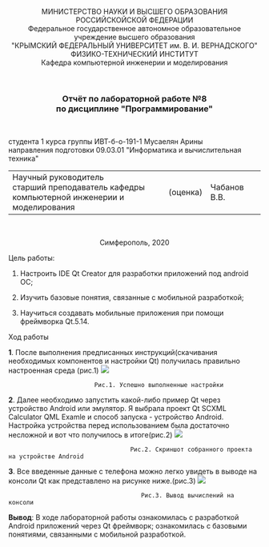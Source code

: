 <p align="center">  МИНИСТЕРСТВО НАУКИ И ВЫСШЕГО ОБРАЗОВАНИЯ РОССИЙСКОЙСКОЙ ФЕДЕРАЦИИ<br/>
Федеральное государственное автономное образовательное учреждение высшего образования
 <br/>
 "КРЫМСКИЙ ФЕДЕРАЛЬНЫЙ УНИВЕРСИТЕТ им. В. И. ВЕРНАДСКОГО"  <br/>
  ФИЗИКО-ТЕХНИЧЕСКИЙ ИНСТИТУТ <br/>
    Кафедра компьютерной инженерии и моделирования<br/></p>

<br/>

### <p align="center">Отчёт по лабораторной работе №8 <br/> по дисциплине "Программирование"</p>

<br/>

студента 1 курса группы ИВТ-б-о-191-1
Мусаелян Арины <br/>
направления подготовки 09.03.01 "Информатика и вычислительная техника"  
<table>
<tr><td>Научный руководитель<br/> старший преподаватель кафедры<br/> компьютерной инженерии и моделирования</td>
<td>(оценка)</td>
<td>Чабанов В.В.</td>
</tr>
</table>

<br/>

<p align="center">Симферополь, 2020</p>



 Цель работы: 

1. Настроить IDE Qt Creator для разработки приложений под android ОС;

2. Изучить базовые понятия, связанные с мобильной разработкой;

3. Научиться создавать мобильные приложения при помощи фреймворка Qt.5.14.                                                            

 Ход работы
            
   **1**. После выполнения предписанных инструкций(скачивания необходимых компонентов и настройки Qt) получилась правильно настроенная среда (рис.1)
      ![](https://github.com/musaelyan-arina/LabWorks/blob/master/Лабораторная%20работа%20№8/Screenshoots/Screenshot_1.png) 
      
      ​                      Рис.1. Успешно выполненные настройки
      
   **2**.  Далее необходимо запустить какой-либо пример Qt через устройство Android или эмулятор. Я выбрала проект Qt SCXML Calculator QML Examle и способ запуска - устройство Android. Настройка устройства перед использованием была достаточно несложной и вот что получилось в итоге(рис.2)
      ![](https://github.com/musaelyan-arina/LabWorks/blob/master/Лабораторная%20работа%20№8/Screenshoots/Ck_CdrUTXvc.jpg)
      
      ​                                Рис.2. Скриншот собранного проекта на устройстве Android 
      
   **3**. Все введенные данные с телефона можно легко увидеть в выводе на консоли Qt как представлено на рисунке ниже.(рис.3) 
    ![](https://github.com/musaelyan-arina/LabWorks/blob/master/Лабораторная%20работа%20№8/Screenshoots/Screenshot_4.png)
      
                                         Рис.3. Вывод вычислений на консоли
      
  **Вывод**: В ходе лабораторной работы ознакомилась с разработкой Android приложений через Qt фреймворк; ознакомилась с базовыми понятиями, связанными с мобильной разработкой.
      
      

 
